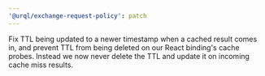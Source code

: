 ```yaml
---
'@urql/exchange-request-policy': patch
---
```


Fix TTL being updated to a newer timestamp when a cached result comes in, and prevent TTL from being deleted on our React binding's cache probes. Instead we now never delete the TTL and update it on incoming cache miss results.
